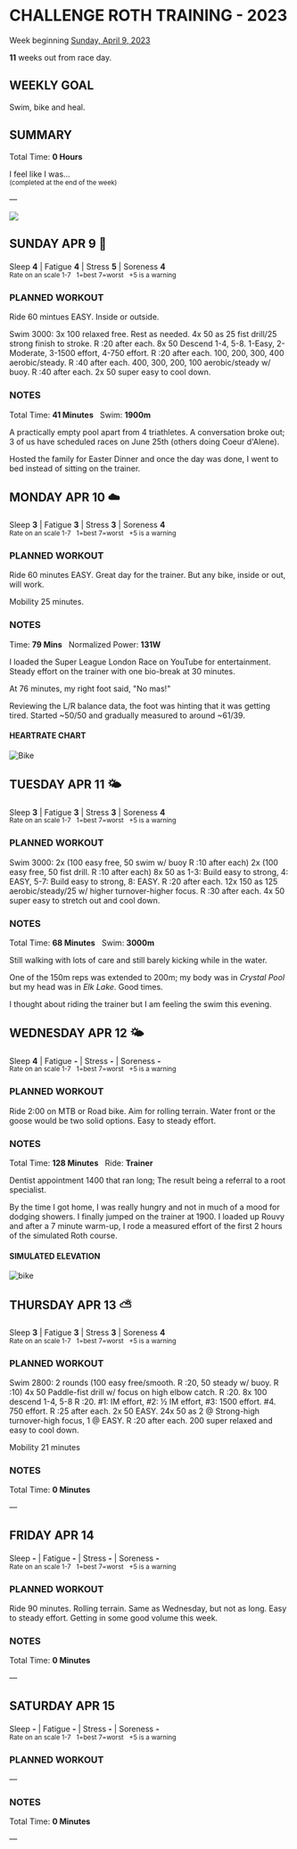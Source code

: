 # CHALLENGE ROTH TRAINING - 2023
Week beginning [Sunday, April 9, 2023](javascript:flick('sun');)

**11** weeks out from race day.

## WEEKLY GOAL
Swim, bike and heal.

## SUMMARY
Total Time: **0 Hours**

I feel like I was...
<br /><sup>(completed at the end of the week)</sup>

&mdash;

![](/assets/jpg/II-9x550.jpeg)

## SUNDAY APR 9 🐣
Sleep **4** | Fatigue **4** | Stress **5** | Soreness **4**
<sup><br />Rate on an scale 1-7 &nbsp; 1=best 7=worst &nbsp; +5 is a warning</sup>

### PLANNED WORKOUT
Ride 60 mintues EASY. Inside or outside.

Swim 3000: 
3x 100 relaxed free. Rest as needed. 
4x 50 as 25 fist drill/25 strong finish to stroke. R :20 after each.
8x 50 Descend 1-4, 5-8. 1-Easy, 2-Moderate, 3-1500 effort, 4-750 effort. R :20 after each. 
100, 200, 300, 400 aerobic/steady. R :40 after each. 
400, 300, 200, 100 aerobic/steady w/ buoy. R :40 after each. 
2x 50 super easy to cool down.

### NOTES
Total Time: **41 Minutes** &nbsp; Swim: **1900m**

A practically empty pool apart from 4 triathletes.  A conversation broke out; 3 of us have scheduled races on June 25th (others doing Coeur d'Alene).

Hosted the family for Easter Dinner and once the day was done, I went to bed instead of sitting on the trainer.

<!---->
## MONDAY APR 10 ☁️
Sleep **3** | Fatigue **3** | Stress **3** | Soreness **4**
<sup><br />Rate on an scale 1-7 &nbsp; 1=best 7=worst &nbsp; +5 is a warning</sup>

### PLANNED WORKOUT
Ride 60 minutes EASY. 
Great day for the trainer. But any bike, inside or out, will work. 

Mobility 25 minutes.

### NOTES
Time: **79 Mins** &nbsp; Normalized Power: **131W**

I loaded the Super League London Race on YouTube for entertainment. Steady effort on the trainer with one bio-break at 30 minutes.

At 76 minutes, my right foot said, "No mas!"

Reviewing the L/R balance data, the foot was hinting that it was getting tired.  Started ~50/50 and gradually measured to around ~61/39.

#### HEARTRATE CHART
![Bike](/assets/jpg/bike-20230410.jpeg)

<!---->
## TUESDAY APR 11 🌤️
Sleep **3** | Fatigue **3** | Stress **3** | Soreness **4**
<sup><br />Rate on an scale 1-7 &nbsp; 1=best 7=worst &nbsp; +5 is a warning</sup>

### PLANNED WORKOUT
Swim 3000: 
2x (100 easy free, 50 swim w/ buoy R :10 after each)
2x (100 easy free, 50 fist drill. R :10 after each)
8x 50 as 1-3: Build easy to strong, 4: EASY, 5-7: Build easy to strong, 8: EASY. R :20 after each. 
12x 150 as 125 aerobic/steady/25 w/ higher turnover-higher focus. R :30 after each. 
4x 50 super easy to stretch out and cool down.

### NOTES
Total Time: **68 Minutes** &nbsp; Swim: **3000m**

Still walking with lots of care and still barely kicking while in the water.

One of the 150m reps was extended to 200m; my body was in _Crystal Pool_ but my head was in _Elk Lake_.  Good times.

I thought about riding the trainer but I am feeling the swim this evening.

<!---->
## WEDNESDAY APR 12 🌤️
Sleep **4** | Fatigue **-** | Stress **-** | Soreness **-**
<sup><br />Rate on an scale 1-7 &nbsp; 1=best 7=worst &nbsp; +5 is a warning</sup>

### PLANNED WORKOUT
Ride 2:00 on MTB or Road bike. 
Aim for rolling terrain. 
Water front or the goose would be two solid options. 
Easy to steady effort.

### NOTES
Total Time: **128 Minutes** &nbsp; Ride: **Trainer** 

Dentist appointment 1400 that ran long; The result being a referral to a root specialist.

By the time I got home, I was really hungry and not in much of a mood for dodging showers.  I finally jumped on the trainer at 1900.  I loaded up Rouvy and after a 7 minute warm-up, I rode a measured effort of the first 2 hours of the simulated Roth course.

#### SIMULATED ELEVATION
![bike](/assets/jpg/bike-20230412.jpeg) 

<!---->
## THURSDAY APR 13 ⛅️
Sleep **3** | Fatigue **3** | Stress **3** | Soreness **4**
<sup><br />Rate on an scale 1-7 &nbsp; 1=best 7=worst &nbsp; +5 is a warning</sup>

### PLANNED WORKOUT
Swim 2800: 
2 rounds (100 easy free/smooth. R :20, 50 steady w/ buoy. R :10) 
4x 50 Paddle-fist drill w/ focus on high elbow catch. R :20. 
8x 100 descend 1-4, 5-8 R :20. #1: IM effort, #2: ½ IM effort, #3: 1500 effort. #4. 750 effort. R :25 after each. 
2x 50 EASY. 
24x 50 as 2 @ Strong-high turnover-high focus, 1 @ EASY.  R :20 after each. 
200 super relaxed and easy to cool down.

Mobility 21 minutes

### NOTES
Total Time: **0 Minutes**

&mdash;  

<!---->
## FRIDAY APR 14
Sleep **-** | Fatigue **-** | Stress **-** | Soreness **-**
<sup><br />Rate on an scale 1-7 &nbsp; 1=best 7=worst &nbsp; +5 is a warning</sup>

### PLANNED WORKOUT
Ride 90 minutes. 
Rolling terrain. Same as Wednesday, but not as long. 
Easy to steady effort. Getting in some good volume this week.

### NOTES
Total Time: **0 Minutes**

&mdash;  

<!---->
## SATURDAY APR 15
Sleep **-** | Fatigue **-** | Stress **-** | Soreness **-**
<sup><br />Rate on an scale 1-7 &nbsp; 1=best 7=worst &nbsp; +5 is a warning</sup>

### PLANNED WORKOUT
&mdash;  

### NOTES
Total Time: **0 Minutes**

&mdash;  
